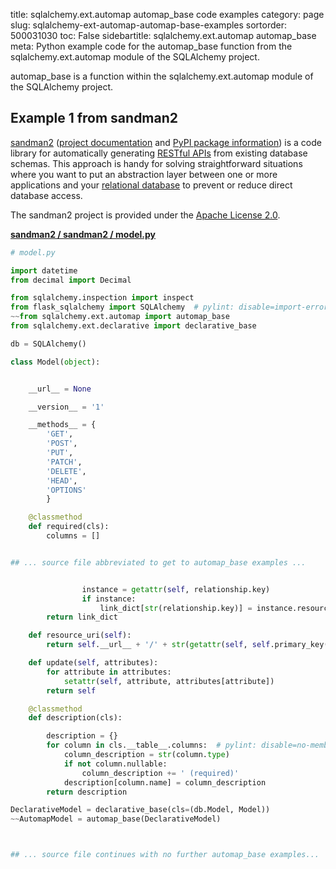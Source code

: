 title: sqlalchemy.ext.automap automap_base code examples
category: page
slug: sqlalchemy-ext-automap-automap-base-examples
sortorder: 500031030
toc: False
sidebartitle: sqlalchemy.ext.automap automap_base
meta: Python example code for the automap_base function from the sqlalchemy.ext.automap module of the SQLAlchemy project.


automap_base is a function within the sqlalchemy.ext.automap module of the SQLAlchemy project.


## Example 1 from sandman2
[sandman2](https://github.com/jeffknupp/sandman2)
([project documentation](https://sandman2.readthedocs.io/en/latest/)
and
[PyPI package information](https://pypi.org/project/sandman2/))
is a code library for automatically generating
[RESTful APIs](/application-programming-interfaces.html) from
existing database schemas. This approach is handy for solving
straightforward situations where you want to put an abstraction
layer between one or more applications and your
[relational database](/databases.html) to prevent or reduce
direct database access.

The sandman2 project is provided under the
[Apache License 2.0](https://github.com/jeffknupp/sandman2/blob/master/LICENSE).

[**sandman2 / sandman2 / model.py**](https://github.com/jeffknupp/sandman2/blob/master/sandman2/./model.py)

```python
# model.py

import datetime
from decimal import Decimal

from sqlalchemy.inspection import inspect
from flask_sqlalchemy import SQLAlchemy  # pylint: disable=import-error,no-name-in-module
~~from sqlalchemy.ext.automap import automap_base
from sqlalchemy.ext.declarative import declarative_base

db = SQLAlchemy()

class Model(object):


    __url__ = None

    __version__ = '1'

    __methods__ = {
        'GET',
        'POST',
        'PUT',
        'PATCH',
        'DELETE',
        'HEAD',
        'OPTIONS'
        }

    @classmethod
    def required(cls):
        columns = []


## ... source file abbreviated to get to automap_base examples ...


                instance = getattr(self, relationship.key)
                if instance:
                    link_dict[str(relationship.key)] = instance.resource_uri()
        return link_dict

    def resource_uri(self):
        return self.__url__ + '/' + str(getattr(self, self.primary_key()))

    def update(self, attributes):
        for attribute in attributes:
            setattr(self, attribute, attributes[attribute])
        return self

    @classmethod
    def description(cls):

        description = {}
        for column in cls.__table__.columns:  # pylint: disable=no-member
            column_description = str(column.type)
            if not column.nullable:
                column_description += ' (required)'
            description[column.name] = column_description
        return description

DeclarativeModel = declarative_base(cls=(db.Model, Model))
~~AutomapModel = automap_base(DeclarativeModel)



## ... source file continues with no further automap_base examples...

```


